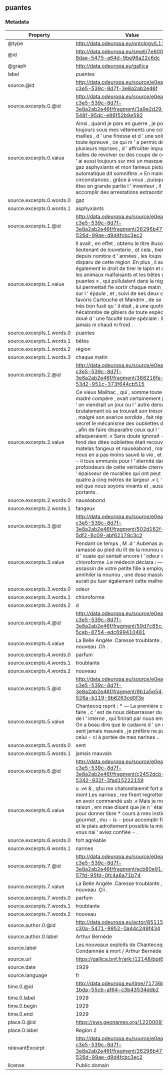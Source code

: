 ## puantes

### Metadata

| Property | Value |
| -------- | ----- |
| @type | http://data.odeuropa.eu/ontology/L11_Smell |
| @id | http://data.odeuropa.eu/smell/7e600836-8dae-5475-a64d-9be96a22c6dc |
| @graph | http://data.odeuropa.eu/gallica |
| label | puantes |
| source.@id | http://data.odeuropa.eu/source/e0ea28dc-c3e5-539c-8d7f-3e8a2ab2e46f |
| source.excerpts.0.@id | http://data.odeuropa.eu/source/e0ea28dc-c3e5-539c-8d7f-3e8a2ab2e46f/fragment/1a9e2d29-2150-548f-95dc-e86f52b9e592 |
| source.excerpts.0.value | Ainsi , quand je pars en guerre , je porte toujours sous mes vêtements une cotte de mailles , d ’ une finesse et d ’ une solidité à toute épreuve , ce qui m ’ a permis déjà , à plusieurs reprises , d ’ affroiïter impunément les balles de revolver ou des coups de couteau .« J ’ ai aussi toujours sur moi un masque contre les gaz asphyxiants et mon fameux pistolet automatique dit somnifère .« En maintes circonstances , grâce à vous , puisque vous en êtes en grande partie l ’ inventeur , il m ’ a fait accomplir des arrestations extraordinaires . |
| source.excerpts.0.words.0 | gaz |
| source.excerpts.0.words.1 | asphyxiants |
| source.excerpts.1.@id | http://data.odeuropa.eu/source/e0ea28dc-c3e5-539c-8d7f-3e8a2ab2e46f/fragment/26296b47-dd03-526d-99ae-d9d4fcbc3ec2 |
| source.excerpts.1.value | Il avait , en effet , obtenu le titre illusoire de lieutenant de louveterie , et cela , bien que , depuis nombre d ’ années , les loups eussent disparu de cette région .En plus , il avait acquis également le droit de tirer le lapin et de détruire les animaux malfaisants et les bêtes dites « puantes » , qui pullulaient dans la région ; ce qui lui permettait fie sortir chaque matin , son fusil sur l ’ épaule , et , suivi de ses deux chiens favoris Cartouche et Mandrin , de se livrer , en très bon fusil qu ’ il était , à une quotidienne hécatombe de gibiers de toute espèce .Il était doué d ’ une faculté toute spéciale : il n ’ avait jamais ni chaud ni froid . |
| source.excerpts.1.words.0 | puantes |
| source.excerpts.1.words.1 | bêtes |
| source.excerpts.1.words.2 | région |
| source.excerpts.1.words.3 | chaque matin |
| source.excerpts.2.@id | http://data.odeuropa.eu/source/e0ea28dc-c3e5-539c-8d7f-3e8a2ab2e46f/fragment/388216fe-e177-53d2-951c-373f644cb515 |
| source.excerpts.2.value | Ce vieux Mailhac , qui , somme toute , est un madré compère , avait certainement prévu que l ’ on viendrait un jour ou l ’ autre demander brutalement où se trouvait son trésor , et il avait , malgré son avarice sordide , fait réparer en secret le mécanisme des oubliettes du château , afin de faire disparaître ceux qui l ’ attaqueraient .« Sans doute ignorait - il que le fond des dites oubliettes était recouvert d ’ un matelas fangeux et nauséabond , mais qui ne nous en a pas moins sauvé la vie , et nous croit - il tous emmurés pour l ’ éternité dans les profondeurs de cette véritable citerne et parmi l ’ épaisseur de murailles qui ont peut - être quatre à cinq mètres de largeur .« L ’ essentiel est que nous soyons vivants et , aussi , bien portants . |
| source.excerpts.2.words.0 | nauséabond |
| source.excerpts.2.words.1 | fangeux |
| source.excerpts.3.@id | http://data.odeuropa.eu/source/e0ea28dc-c3e5-539c-8d7f-3e8a2ab2e46f/fragment/502d162f-4ad2-5df2-8c09-abf62178c3c2 |
| source.excerpts.3.value | Pendant ce temps , M .d ’ Aubenas avait ramassé au pied du lit de la nounou un tampon d ’ ouate qui sentait encore l ’ odeur du chloroforme .Le médecin déclara : — L ’ assassin de votre petite fille a employé , pour annihiler la nounou , une dose massive qui aurait pu tuer également cette malheureuse . |
| source.excerpts.3.words.0 | odeur |
| source.excerpts.3.words.1 | chloroforme |
| source.excerpts.3.words.2 | d |
| source.excerpts.4.@id | http://data.odeuropa.eu/source/e0ea28dc-c3e5-539c-8d7f-3e8a2ab2e46f/fragment/59d7c85c-9ade-5ceb-8754-edc699410481 |
| source.excerpts.4.value | La Belle Angèle .Caresse troublante , parfum nouveau .Ch . |
| source.excerpts.4.words.0 | parfum |
| source.excerpts.4.words.1 | troublante |
| source.excerpts.4.words.2 | nouveau |
| source.excerpts.5.@id | http://data.odeuropa.eu/source/e0ea28dc-c3e5-539c-8d7f-3e8a2ab2e46f/fragment/9b1a5e54-36bf-526a-b119-9b6263cd0f3e |
| source.excerpts.5.value | Chantecoq reprit : * — La première chose à faire , c ’ est de nous débarrasser du cadavre de l ’ interne , qui finirait par nous empester .« On a beau dire que le cadavre d ’ un ennemi ne sent jamais mauvais , je préfère ne pas avoir celui - ci à portée de mes narines .. |
| source.excerpts.5.words.0 | sent |
| source.excerpts.5.words.1 | jamais mauvais |
| source.excerpts.6.@id | http://data.odeuropa.eu/source/e0ea28dc-c3e5-539c-8d7f-3e8a2ab2e46f/fragment/c2452dcb-91af-5342-932f-3fad15222159 |
| source.excerpts.6.value | u .ve & , qfui me chatomllaiemit fort agréable ment Les narines , me firent regretter de ne pas en avoir commandé usb .« Mais je me fis une raison , em mae disant que jie n ’ étais pas là pour donner libre * cours à mes instincts de gourmet , mu - is - pour accomplir fidèlement et le plais adroitement possible la mission que vous nai ’ aviez confiée - . |
| source.excerpts.6.words.0 | fort agréable |
| source.excerpts.6.words.1 | narines |
| source.excerpts.7.@id | http://data.odeuropa.eu/source/e0ea28dc-c3e5-539c-8d7f-3e8a2ab2e46f/fragment/ecb80e91-fcab-57fd-95fd-0fc4a6a71b74 |
| source.excerpts.7.value | La Belle Angèle .Caresse troublante , parfum nouveau .Çii . |
| source.excerpts.7.words.0 | parfum |
| source.excerpts.7.words.1 | troublante |
| source.excerpts.7.words.2 | nouveau |
| source.author.0.@id | http://data.odeuropa.eu/actor/85115d0f-c30a-5471-9952-0a44c249f434 |
| source.author.0.label | Arthur  Bernède |
| source.label | Les nouveaux exploits de Chantecoq. Condamnée à mort / Arthur Bernède |
| source.url | https://gallica.bnf.fr/ark:/12148/bpt6k936306d |
| source.date | 1929 |
| source.language | fr |
| time.0.@id | http://data.odeuropa.eu/time/71736b72-1bda-55cb-af64-c3b43534ddb2 |
| time.0.label | 1929 |
| time.0.begin | 1929 |
| time.0.end | 1929 |
| place.0.@id | https://sws.geonames.org/12200097/ |
| place.0.label | Region 2 |
| relevantExcerpt | http://data.odeuropa.eu/source/e0ea28dc-c3e5-539c-8d7f-3e8a2ab2e46f/fragment/26296b47-dd03-526d-99ae-d9d4fcbc3ec2 |
| license | Public domain |
